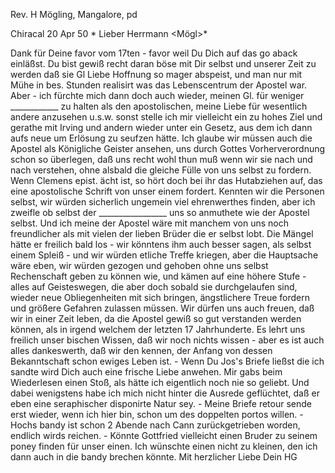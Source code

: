 Rev. H Mögling, Mangalore, pd

 Chiracal 20 Apr 50
 <Samstag>*
Lieber Herrmann <Mögl>*

Dank für Deine favor vom 17ten - favor weil Du Dich auf das go aback einläßst. Du bist gewiß recht daran böse mit Dir selbst und unserer Zeit zu werden daß sie Gl Liebe Hoffnung so mager abspeist, und man nur mit Mühe in bes. Stunden realisirt was das Lebenscentrum der Apostel war. Aber - ich fürchte mich dann doch auch wieder, meinen Gl. für weniger ____________ zu halten als den apostolischen, meine Liebe für wesentlich andere anzusehen u.s.w. sonst stelle ich mir vielleicht ein zu hohes Ziel und gerathe mit Irving und andern wieder unter ein Gesetz, aus dem ich dann aufs neue um Erlösung zu seufzen hätte. Ich glaube wir müssen auch die Apostel als Königliche Geister ansehen, uns durch Gottes Vorherverordnung schon so überlegen, daß uns recht wohl thun muß wenn wir sie nach und nach verstehen, ohne alsbald die gleiche Fülle von uns selbst zu fordern. Wenn Clemens epist. ächt ist, so hört doch bei ihr das Hutabziehen auf, das eine apostolische Schrift von unser einem fordert. Kennten wir die Personen selbst, wir würden sicherlich ungemein viel ehrenwerthes finden, aber ich zweifle ob selbst der _________________ uns so anmuthete wie der Apostel selbst. Und ich meine der Apostel wäre mit manchem von uns noch freundlicher als mit vielen der lieben Brüder die er selbst lobt. Die Mängel hätte er freilich bald los - wir könntens ihm auch besser sagen, als selbst einem Spleiß - und wir würden etliche Treffe kriegen, aber die Hauptsache wäre eben, wir würden gezogen und gehoben ohne uns selbst Rechenschaft geben zu können wie, und kämen auf eine höhere Stufe - alles auf Geisteswegen, die aber doch sobald sie durchgelaufen sind, wieder neue Obliegenheiten mit sich bringen, ängstlichere Treue fordern und größere Gefahren zulassen müssen. Wir dürfen uns auch freuen, daß wir in einer Zeit leben, da die Apostel gewiß so gut verstanden werden können, als in irgend welchem der letzten 17 Jahrhunderte. Es lehrt uns freilich unser bischen Wissen, daß wir noch nichts wissen - aber es ist auch alles dankeswerth, daß wir den kennen, der Anfang von dessen Bekanntschaft schon ewiges Leben ist. - Wenn Du Jos's Briefe ließst die ich sandte wird Dich auch eine frische Liebe anwehen. Mir gabs beim Wiederlesen einen Stoß, als hätte ich eigentlich noch nie so geliebt. Und dabei wenigstens habe ich mich nicht hinter die Ausrede geflüchtet, daß er eben eine seraphischer disponirte Natur sey. - Meine Briefe retour sende erst wieder, wenn ich hier bin, schon um des doppelten portos willen. - Hochs bandy ist schon 2 Abende nach Cann zurückgetrieben worden, endlich wirds reichen. - Könnte Gottfried vielleicht einen Bruder zu seinem poney finden für unser einen. Ich wünschte einen nicht zu kleinen, den ich dann auch in die bandy brechen könnte.
 Mit herzlicher Liebe
 Dein HG

